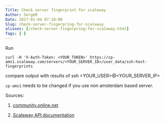 ```yaml
---
Title: Check server fingerprint for scaleway
Author: SergeM
Date: 2017-01-04 07:10:00
Slug: check-server-fingerpring-for-scaleway
aliases: [/check-server-fingerpring-for-scaleway.html]
Tags: [ ]
---
```




Run
```
curl -H 'X-Auth-Token: <YOUR_TOKEN>' https://cp-ams1.scaleway.com/servers/<YOUR_SERVER_ID>/user_data/ssh-host-fingerprints
```
compare output with results of 
ssh <YOUR_USER>@<YOUR_SERVER_IP>

`cp-ams1` needs to be changed if you use non amsterdam based server.

Sources:

1. [community.online.net](https://community.online.net/t/no-way-to-verify-ssh-key-fingerprint-exposes-all-servers-to-mitm-attacks/816/5) 
  
2. [Scaleway API documentation](https://developer.scaleway.com/) 

